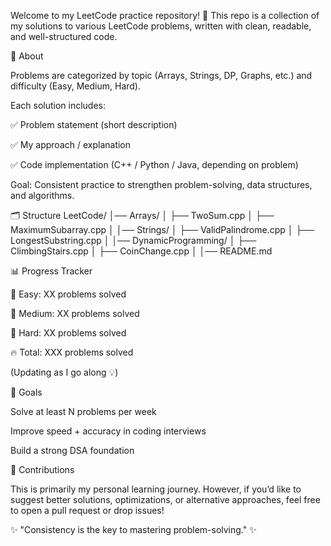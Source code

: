Welcome to my LeetCode practice repository! 🚀
This repo is a collection of my solutions to various LeetCode problems, written with clean, readable, and well-structured code.

📌 About

Problems are categorized by topic (Arrays, Strings, DP, Graphs, etc.) and difficulty (Easy, Medium, Hard).

Each solution includes:

✅ Problem statement (short description)

✅ My approach / explanation

✅ Code implementation (C++ / Python / Java, depending on problem)

Goal: Consistent practice to strengthen problem-solving, data structures, and algorithms.

🗂 Structure
LeetCode/
│── Arrays/
│   ├── TwoSum.cpp
│   ├── MaximumSubarray.cpp
│
│── Strings/
│   ├── ValidPalindrome.cpp
│   ├── LongestSubstring.cpp
│
│── DynamicProgramming/
│   ├── ClimbingStairs.cpp
│   ├── CoinChange.cpp
│
│── README.md

📊 Progress Tracker

🌱 Easy: XX problems solved

🌿 Medium: XX problems solved

🌳 Hard: XX problems solved

🔥 Total: XXX problems solved

(Updating as I go along 💡)

🎯 Goals

Solve at least N problems per week

Improve speed + accuracy in coding interviews

Build a strong DSA foundation

🤝 Contributions

This is primarily my personal learning journey. However, if you’d like to suggest better solutions, optimizations, or alternative approaches, feel free to open a pull request or drop issues!

✨ "Consistency is the key to mastering problem-solving." ✨
